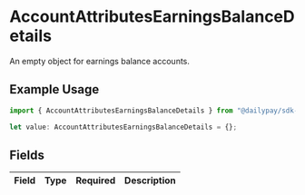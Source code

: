 # AccountAttributesEarningsBalanceDetails

An empty object for earnings balance accounts.

## Example Usage

```typescript
import { AccountAttributesEarningsBalanceDetails } from "@dailypay/sdk-typescript/models";

let value: AccountAttributesEarningsBalanceDetails = {};
```

## Fields

| Field       | Type        | Required    | Description |
| ----------- | ----------- | ----------- | ----------- |